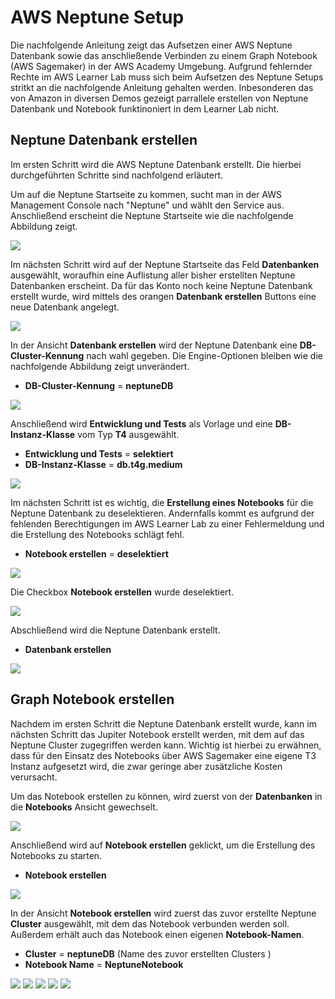 # AWS Neptune Setup

Die nachfolgende Anleitung zeigt das Aufsetzen einer AWS Neptune Datenbank sowie das anschließende Verbinden zu einem Graph Notebook (AWS Sagemaker) in der AWS Academy Umgebung. Aufgrund fehlernder Rechte im AWS Learner Lab muss sich beim Aufsetzen des Neptune Setups stritkt an die nachfolgende Anleitung gehalten werden. Inbesonderen das von Amazon in diversen Demos gezeigt parrallele erstellen von Neptune Datenbank und Notebook funktinoniert in dem Learner Lab nicht.


## Neptune Datenbank erstellen
Im ersten Schritt wird die AWS Neptune Datenbank erstellt. Die hierbei durchgeführten Schritte sind nachfolgend erläutert.

Um auf die Neptune Startseite zu kommen, sucht man in der AWS Management Console nach "Neptune" und wählt den Service aus.
Anschließend erscheint die Neptune Startseite wie die nachfolgende Abbildung zeigt. 

<img width=“964” src="https://github.com/NeptuneExample/NeptuneSetup/blob/main/Bilder/Neptune_Start.png?raw=true">

Im nächsten Schritt wird auf der Neptune Startseite das Feld **Datenbanken** ausgewählt, woraufhin eine Auflistung aller bisher erstellten Neptune Datenbanken erscheint. Da für das Konto noch keine Neptune Datenbank erstellt wurde, wird mittels des orangen **Datenbank erstellen** Buttons eine neue Datenbank angelegt.

<img width=“964” src="https://github.com/NeptuneExample/NeptuneSetup/blob/main/Bilder/DB_Erstellung.png?raw=true">

In der Ansicht **Datenbank erstellen** wird der Neptune Datenbank eine **DB-Cluster-Kennung** nach wahl gegeben. Die Engine-Optionen bleiben wie die nachfolgende Abbildung zeigt unverändert.

* **DB-Cluster-Kennung** = **neptuneDB**

<img width=“964” src="https://github.com/NeptuneExample/NeptuneSetup/blob/main/Bilder/DB_Name.png?raw=true">

Anschließend wird **Entwicklung und Tests** als Vorlage und eine **DB-Instanz-Klasse** vom Typ **T4** ausgewählt.

* **Entwicklung und Tests** = **selektiert**
* **DB-Instanz-Klasse** = **db.t4g.medium**

<img width=“964” src="https://github.com/NeptuneExample/NeptuneSetup/blob/main/Bilder/Entwickliungs.png?raw=true">

Im nächsten Schritt ist es wichtig, die **Erstellung eines Notebooks** für die Neptune Datenbank zu deselektieren. Andernfalls kommt es aufgrund der fehlenden Berechtigungen im AWS Learner Lab zu einer Fehlermeldung und die Erstellung des Notebooks schlägt fehl.
* **Notebook erstellen** = **deselektiert**

<img width=“964” src="https://github.com/NeptuneExample/NeptuneSetup/blob/main/Bilder/Notebook_Selekt.png?raw=true">

Die Checkbox **Notebook erstellen** wurde deselektiert.

<img width=“964” src="https://github.com/NeptuneExample/NeptuneSetup/blob/main/Bilder/Notebook_Deselektiert.png?raw=true">

Abschließend wird die Neptune Datenbank erstellt.
* **Datenbank erstellen**
<img width=“964” src="https://github.com/NeptuneExample/NeptuneSetup/blob/main/Bilder/DB_Erstellung_Abschluss.png?raw=true">


   
      
   
   
## Graph Notebook erstellen

Nachdem im ersten Schritt die Neptune Datenbank erstellt wurde, kann im nächsten Schritt das Jupiter Notebook erstellt werden, mit dem auf das Neptune Cluster zugegriffen werden kann. Wichtig ist hierbei zu erwähnen, dass für den Einsatz des Notebooks über AWS Sagemaker eine eigene T3 Instanz aufgesetzt wird, die zwar geringe aber zusätzliche Kosten verursacht.

Um das Notebook erstellen zu können, wird zuerst von der **Datenbanken** in die **Notebooks** Ansicht gewechselt.

<img width=“964” src="https://github.com/NeptuneExample/NeptuneSetup/blob/main/Bilder/Notebook1.png?raw=true">

Anschließend wird auf **Notebook erstellen** geklickt, um die Erstellung des Notebooks zu starten.
* **Notebook erstellen**

<img width=“964” src="https://github.com/NeptuneExample/NeptuneSetup/blob/main/Bilder/Notebook2.png?raw=true">

In der Ansicht **Notebook erstellen** wird zuerst das zuvor erstellte Neptune **Cluster** ausgewählt, mit dem das Notebook verbunden werden soll. Außerdem erhält auch das Notebook einen eigenen **Notebook-Namen**. 

* **Cluster** = **neptuneDB** (Name des zuvor erstellten Clusters )
* **Notebook Name** = **NeptuneNotebook**

<img width=“964” src="https://github.com/NeptuneExample/NeptuneSetup/blob/main/Bilder/Notebook3.png?raw=true">
<img width=“964” src="https://github.com/NeptuneExample/NeptuneSetup/blob/main/Bilder/Notebook4.png?raw=true">
<img width=“964” src="https://github.com/NeptuneExample/NeptuneSetup/blob/main/Bilder/Notebook5.png?raw=true">
<img width=“964” src="https://github.com/NeptuneExample/NeptuneSetup/blob/main/Bilder/Notebook6v.png?raw=true">
<img width=“964” src="https://github.com/NeptuneExample/NeptuneSetup/blob/main/Bilder/Notebook7.png?raw=true">



